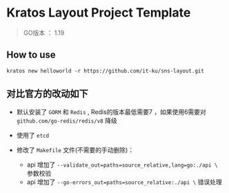 # Kratos Layout Project Template

> GO版本 ：  1.19

## How to use 
```
kratos new helloworld -r https://github.com/it-ku/sns-layout.git
```


## 对比官方的改动如下

- 默认安装了 `GORM` 和 `Redis` , Redis的版本最低需要7 ，如果使用6需要对 `github.com/go-redis/redis/v8` 降级
- 使用了 `etcd`
- 修改了 `Makefile` 文件(不需要的手动删除)：
  
   + api 增加了 `--validate_out=paths=source_relative,lang=go:./api \` 参数校验
   + api 增加了 `--go-errors_out=paths=source_relative:./api \` 错误处理
